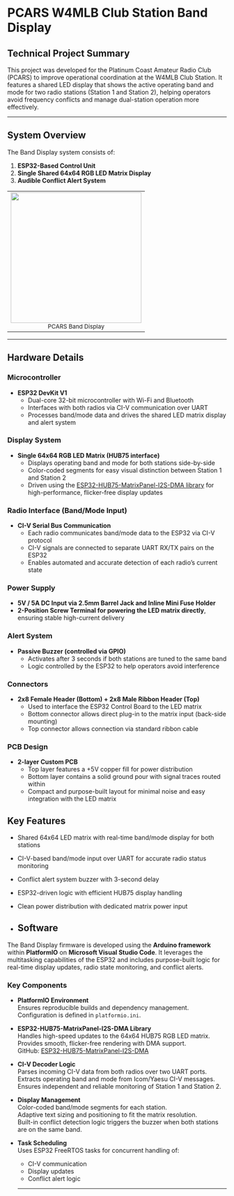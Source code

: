 # PCARS W4MLB Club Station Band Display

## Technical Project Summary

This project was developed for the Platinum Coast Amateur Radio Club (PCARS) to improve operational coordination at the W4MLB Club Station. It features a shared LED display that shows the active operating band and mode for two radio stations (Station 1 and Station 2), helping operators avoid frequency conflicts and manage dual-station operation more effectively.

---

## System Overview

The Band Display system consists of:

1. **ESP32-Based Control Unit**  
2. **Single Shared 64x64 RGB LED Matrix Display**  
3. **Audible Conflict Alert System**

<table>
  <tr>
    <td align="center">
      <img src="https://github.com/user-attachments/assets/d5262754-5991-46af-958d-b24738c66b2d" width="300"/><br/>
      <sub>PCARS Band Display</sub>
    </td>
  </tr>
</table>


---

## Hardware Details

### Microcontroller
- **ESP32 DevKit V1**
  - Dual-core 32-bit microcontroller with Wi-Fi and Bluetooth
  - Interfaces with both radios via CI-V communication over UART
  - Processes band/mode data and drives the shared LED matrix display and alert system

### Display System
- **Single 64x64 RGB LED Matrix (HUB75 interface)**
  - Displays operating band and mode for both stations side-by-side
  - Color-coded segments for easy visual distinction between Station 1 and Station 2
  - Driven using the [ESP32-HUB75-MatrixPanel-I2S-DMA library](https://github.com/mrfaptastic/ESP32-HUB75-MatrixPanel-I2S-DMA) for high-performance, flicker-free display updates

### Radio Interface (Band/Mode Input)
- **CI-V Serial Bus Communication**
  - Each radio communicates band/mode data to the ESP32 via CI-V protocol
  - CI-V signals are connected to separate UART RX/TX pairs on the ESP32
  - Enables automated and accurate detection of each radio’s current state

### Power Supply
- **5V / 5A DC Input via 2.5mm Barrel Jack and Inline Mini Fuse Holder**
- **2-Position Screw Terminal for powering the LED matrix directly**, ensuring stable high-current delivery

### Alert System
- **Passive Buzzer (controlled via GPIO)**
  - Activates after 3 seconds if both stations are tuned to the same band
  - Logic controlled by the ESP32 to help operators avoid interference

### Connectors
- **2x8 Female Header (Bottom) + 2x8 Male Ribbon Header (Top)**
  - Used to interface the ESP32 Control Board to the LED matrix
  - Bottom connector allows direct plug-in to the matrix input (back-side mounting)
  - Top connector allows connection via standard ribbon cable

### PCB Design
- **2-layer Custom PCB**
  - Top layer features a +5V copper fill for power distribution
  - Bottom layer contains a solid ground pour with signal traces routed within
  - Compact and purpose-built layout for minimal noise and easy integration with the LED matrix


## Key Features
- Shared 64x64 LED matrix with real-time band/mode display for both stations  
- CI-V-based band/mode input over UART for accurate radio status monitoring  
- Conflict alert system buzzer with 3-second delay 
- ESP32-driven logic with efficient HUB75 display handling  
- Clean power distribution with dedicated matrix power input


- ## Software

The Band Display firmware is developed using the **Arduino framework** within **PlatformIO** on **Microsoft Visual Studio Code**. It leverages the multitasking capabilities of the ESP32 and includes purpose-built logic for real-time display updates, radio state monitoring, and conflict alerts.

### Key Components

- **PlatformIO Environment**  
  Ensures reproducible builds and dependency management.  
  Configuration is defined in `platformio.ini`.

- **ESP32-HUB75-MatrixPanel-I2S-DMA Library**  
  Handles high-speed updates to the 64x64 HUB75 RGB LED matrix.  
  Provides smooth, flicker-free rendering with DMA support.  
  GitHub: [ESP32-HUB75-MatrixPanel-I2S-DMA](https://github.com/mrfaptastic/ESP32-HUB75-MatrixPanel-I2S-DMA)

- **CI-V Decoder Logic**  
  Parses incoming CI-V data from both radios over two UART ports.  
  Extracts operating band and mode from Icom/Yaesu CI-V messages.  
  Ensures independent and reliable monitoring of Station 1 and Station 2.

- **Display Management**  
  Color-coded band/mode segments for each station.  
  Adaptive text sizing and positioning to fit the matrix resolution.  
  Built-in conflict detection logic triggers the buzzer when both stations are on the same band.

- **Task Scheduling**  
  Uses ESP32 FreeRTOS tasks for concurrent handling of:
  - CI-V communication  
  - Display updates  
  - Conflict alert logic
 
  ---
